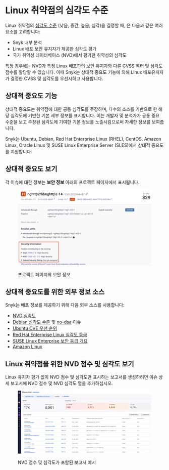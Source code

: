 # Linux 취약점의 심각도 수준

Linux 취약점의 [심각도 수준](../../../manage-risk/prioritize-issues-for-fixing/severity-levels.md) (낮음, 중간, 높음, 심각)을 결정할 때, 은 다음과 같은 여러 요소를 고려합니다:

- Snyk 내부 분석
- Linux 배포 보안 유지자가 제공한 심각도 평가
- 국가 취약성 데이터베이스 (NVD)에서 평가한 취약성의 심각도

특정 경우에는 NVD가 특정 Linux 배포판의 보안 유지자와 다른 CVSS 벡터 및 심각도 점수를 할당할 수 있습니다. 이때 Snyk는 상대적 중요도 기능에 의해 Linux 배포유지자가 결정한 CVSS 및 심각도를 우선시하고 사용합니다.

## 상대적 중요도 기능

상대적 중요도는 취약점에 대한 공통 심각도를 주장하며, 다수의 소스를 기반으로 한 해당 심각도에 기반한 기본 세부 정보를 표시합니다. 이는 개발자 및 분석가가 공통 중요 수준을 보고 주장된 심각도에 기여한 기본 정보를 노출시킴으로써 자세한 정보를 보여줍니다.

Snyk는 Ubuntu, Debian, Red Hat Enterprise Linux (RHEL), CentOS, Amazon Linux, Oracle Linux 및 SUSE Linux Enterprise Server (SLES)에서 상대적 중요도를 지원합니다.

## 상대적 중요도 보기

각 이슈에 대한 정보는 **보안 정보** 아래의 프로젝트 페이지에서 표시됩니다.

<figure><img src="../../../.gitbook/assets/project_page_security_information.png" alt=""><figcaption><p>프로젝트 페이지의 보안 정보</p></figcaption></figure>

## 상대적 중요도를 위한 외부 정보 소스

Snyk는 배포 정보를 제공하기 위해 다음 외부 소스를 사용합니다:

- [NVD 심각도](https://nvd.nist.gov/vuln)
- [Debian 심각도 수준](https://security-team.debian.org/security_tracker.html#severity-levels) 및 [no-dsa](https://security-team.debian.org/security_tracker.html#issues-not-warranting-a-security-advisory) 이슈
- [Ubuntu CVE 우선 순위](https://people.canonical.com/~ubuntu-security/priority.html)
- [Red Hat Enterprise Linux 심각도 등급](https://access.redhat.com/security/updates/classification)
- [SUSE Linux Enterprise 보안 등급 개요](https://www.suse.com/support/security/rating/)
- [Amazon Linux](https://alas.aws.amazon.com/alas2.html)

## Linux 취약점을 위한 NVD 점수 및 심각도 보기

Linux 유지자 평가 없이 NVD 점수 및 심각도만 표시하는 보고서를 생성하려면 이슈 상세 보고서에 NVD 점수 및 NVD 심각도 열을 추가하십시오.

<figure><img src="../../../.gitbook/assets/container-NVD-report.png" alt=""><figcaption><p>NVD 점수 및 심각도가 포함된 보고서 예시</p></figcaption></figure>